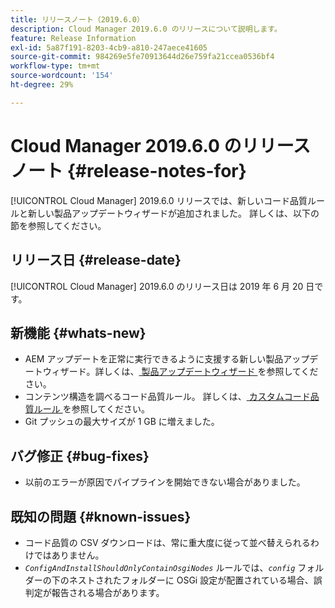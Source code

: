 ```yaml
---
title: リリースノート（2019.6.0）
description: Cloud Manager 2019.6.0 のリリースについて説明します。
feature: Release Information
exl-id: 5a87f191-8203-4cb9-a810-247aece41605
source-git-commit: 984269e5fe70913644d26e759fa21ccea0536bf4
workflow-type: tm+mt
source-wordcount: '154'
ht-degree: 29%

---
```


# Cloud Manager 2019.6.0 のリリースノート {#release-notes-for}

[!UICONTROL Cloud Manager] 2019.6.0 リリースでは、新しいコード品質ルールと新しい製品アップデートウィザードが追加されました。 詳しくは、以下の節を参照してください。

## リリース日 {#release-date}

[!UICONTROL Cloud Manager] 2019.6.0 のリリース日は 2019 年 6 月 20 日です。

## 新機能 {#whats-new}

* AEM アップデートを正常に実行できるように支援する新しい製品アップデートウィザード。詳しくは、[ 製品アップデートウィザード ](/help/product-update-wizard/overview.md) を参照してください。
* コンテンツ構造を調べるコード品質ルール。 詳しくは、[ カスタムコード品質ルール ](/help/using/custom-code-quality-rules.md) を参照してください。
* Git プッシュの最大サイズが 1 GB に増えました。

## バグ修正 {#bug-fixes}

* 以前のエラーが原因でパイプラインを開始できない場合がありました。

## 既知の問題 {#known-issues}

* コード品質の CSV ダウンロードは、常に重大度に従って並べ替えられるわけではありません。
* *`ConfigAndInstallShouldOnlyContainOsgiNodes`* ルールでは、*`config`* フォルダーの下のネストされたフォルダーに OSGi 設定が配置されている場合、誤判定が報告される場合があります。
